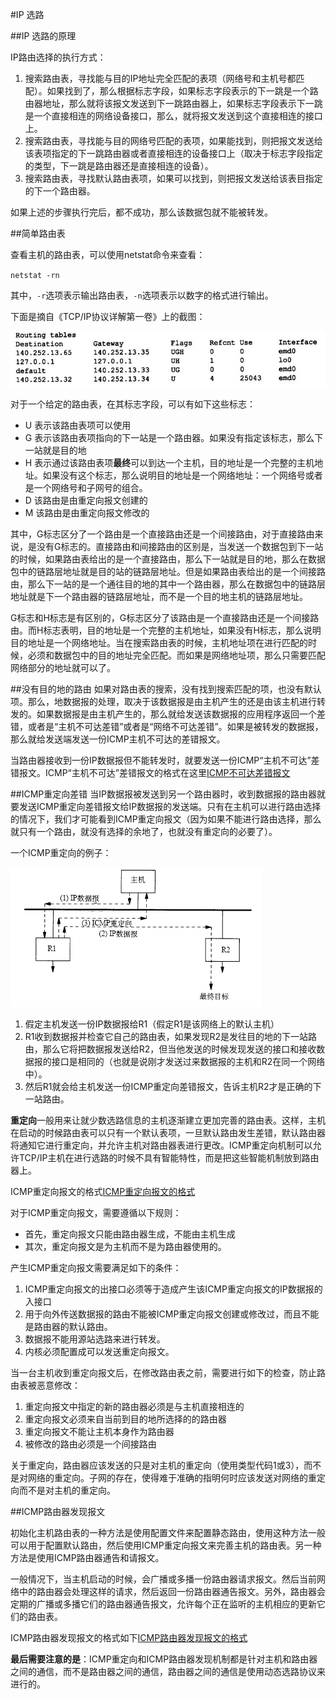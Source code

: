 #IP 选路

##IP 选路的原理

IP路由选择的执行方式：

1. 搜索路由表，寻找能与目的IP地址完全匹配的表项（网络号和主机号都匹配）。如果找到了，那么根据标志字段，如果标志字段表示的下一跳是一个路由器地址，那么就将该报文发送到下一跳路由器上，如果标志字段表示下一跳是一个直接相连的网络设备接口，那么，就将报文发送到这个直接相连的接口上。	
2. 搜索路由表，寻找能与目的网络号匹配的表项，如果能找到，则把报文发送给该表项指定的下一跳路由器或者直接相连的设备接口上（取决于标志字段指定的类型，下一跳是路由器还是直接相连的设备）。	
3. 搜索路由表，寻找默认路由表项，如果可以找到，则把报文发送给该表目指定的下一个路由器。

如果上述的步骤执行完后，都不成功，那么该数据包就不能被转发。

##简单路由表

查看主机的路由表，可以使用netstat命令来查看：

`netstat -rn`

其中，`-r`选项表示输出路由表，`-n`选项表示以数字的格式进行输出。

下面是摘自《TCP/IP协议详解第一卷》上的截图：

![简单路由表](./image/简单路由表.jpg "简单路由表")

对于一个给定的路由表，在其标志字段，可以有如下这些标志：

* U 表示该路由表项可以使用
* G 表示该路由表项指向的下一站是一个路由器。如果没有指定该标志，那么下一站就是目的地
* H 表示通过该路由表项**最终**可以到达一个主机，目的地址是一个完整的主机地址。如果没有这个标志，那么说明目的地址是一个网络地址：一个网络号或者是一个网络号和子网号的组合。
* D 该路由是由重定向报文创建的
* M 该路由是由重定向报文修改的

其中，G标志区分了一个路由是一个直接路由还是一个间接路由，对于直接路由来说，是没有G标志的。直接路由和间接路由的区别是，当发送一个数据包到下一站的时候，如果路由表给出的是一个直接路由，那么下一站就是目的地，那么在数据包中的链路层地址就是目的站的链路层地址。但是如果路由表给出的是一个间接路由，那么下一站的是一个通往目的地的其中一个路由器，那么在数据包中的链路层地址就是下一个路由器的链路层地址，而不是一个目的地主机的链路层地址。

G标志和H标志是有区别的，G标志区分了该路由是一个直接路由还是一个间接路由。而H标志表明，目的地址是一个完整的主机地址，如果没有H标志，那么说明目的地址是一个网络地址。当在搜索路由表的时候，主机地址项在进行匹配的时候，必须和数据包中的目的地址完全匹配。而如果是网络地址项，那么只需要匹配网络部分的地址就可以了。

##没有目的地的路由
如果对路由表的搜索，没有找到搜索匹配的项，也没有默认项。那么，地数据报的处理，取决于该数据报是由主机产生的还是由该主机进行转发的。如果数据报是由主机产生的，那么就给发送该数据报的应用程序返回一个差错，或者是“主机不可达差错”或者是“网络不可达差错”。如果是被转发的数据报，那么就给发送端发送一份ICMP主机不可达的差错报文。

当路由器接收到一份IP数据报但不能转发时，就要发送一份ICMP“主机不可达”差错报文。ICMP“主机不可达”差错报文的格式在这里[ICMP不可达差错报文][1]

##ICMP重定向差错
当IP数据报被发送到另一个路由器时，收到数据报的路由器就要发送ICMP重定向差错报文给IP数据报的发送端。只有在主机可以进行路由选择的情况下，我们才可能看到ICMP重定向报文（因为如果不能进行路由选择，那么就只有一个路由，就没有选择的余地了，也就没有重定向的必要了）。

一个ICMP重定向的例子：

![ICMP重定向的例子](./image/ICMP重定向的例子.gif "ICMP重定向的例子")

1. 假定主机发送一份IP数据报给R1（假定R1是该网络上的默认主机）
2. R1收到数据报并检查它自己的路由表，如果发现R2是发往目的地的下一站路由，那么它将把数据报发送给R2，但当他发送的时候发现发送的接口和接收数据报的接口是相同的（也就是说刚才发送过来数据报的主机和R2在同一个网络中）。
3. 然后R1就会给主机发送一份ICMP重定向差错报文，告诉主机R2才是正确的下一站路由。

**重定向**一般用来让就少数选路信息的主机逐渐建立更加完善的路由表。这样，主机在启动的时候路由表可以只有一个默认表项，一旦默认路由发生差错，默认路由器将通知它进行重定向，并允许主机对路由器表进行更改。ICMP重定向机制可以允许TCP/IP主机在进行选路的时候不具有智能特性，而是把这些智能机制放到路由器上。

ICMP重定向报文的格式[ICMP重定向报文的格式][2]

对于ICMP重定向报文，需要遵循以下规则：

* 首先，重定向报文只能由路由器生成，不能由主机生成
* 其次，重定向报文是为主机而不是为路由器使用的。

产生ICMP重定向报文需要满足如下的条件：

1. ICMP重定向报文的出接口必须等于造成产生该ICMP重定向报文的IP数据报的入接口
2. 用于向外传送数据报的路由不能被ICMP重定向报文创建或修改过，而且不能是路由器的默认路由。
3. 数据报不能用源站选路来进行转发。
4. 内核必须配置成可以发送重定向报文。

当一台主机收到重定向报文后，在修改路由表之前，需要进行如下的检查，防止路由表被恶意修改：

1. 重定向报文中指定的新的路由器必须是与主机直接相连的
2. 重定向报文必须来自当前到目的地所选择的的路由器
3. 重定向报文不能让主机本身作为路由器
4. 被修改的路由必须是一个间接路由

关于重定向，路由器应该发送的只是对主机的重定向（使用类型代码1或3），而不是对网络的重定向。子网的存在，使得难于准确的指明何时应该发送对网络的重定向而不是对主机的重定向。

##ICMP路由器发现报文

初始化主机路由表的一种方法是使用配置文件来配置静态路由，使用这种方法一般可以用于配置默认路由，然后使用ICMP重定向报文来完善主机的路由表。另一种方法是使用ICMP路由器通告和请报文。

一般情况下，当主机启动的时候，会广播或多播一份路由器请求报文。然后当前网络中的路由器会处理这样的请求，然后返回一份路由器通告报文。另外，路由器会定期的广播或多播它们的路由器通告报文，允许每个正在监听的主机相应的更新它们的路由表。

ICMP路由器发现报文的格式如下[ICMP路由器发现报文的格式][3]

**最后需要注意的是**：ICMP重定向和ICMP路由器发现机制都是针对主机和路由器之间的通信，而不是路由器之间的通信，路由器之间的通信是使用动态选路协议来进行的。


[1]:file:///C:/Users/RuFeng/Desktop/ICMP协议/ICMP不可达报文.html "ICMP不可达报文"
[2]:file:///C:/Users/RuFeng/Desktop/ICMP协议/ICMP重定向报文.html "ICMP重定向报文"
[3]:file:///C:/Users/RuFeng/Desktop/ICMP协议/ICMP路由发现.html "ICMP路由发现"


